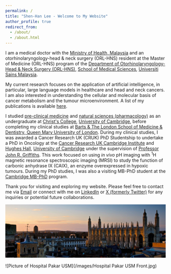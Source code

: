 ```yaml
---
permalink: /
title: "Shen-Han Lee - Welcome to My Website"
author_profile: true
redirect_from: 
  - /about/
  - /about.html
---
```


I am a medical doctor with the [Ministry of Health, Malaysia](https://www.moh.gov.my/) and an otorhinolaryngology-head & neck surgery (ORL-HNS) resident at the Master of Medicine (ORL-HNS) program of the [Department of Otorhinolaryngology-Head & Neck Surgery (ORL-HNS)](https://medic.usm.my/home-orlhns.html), [School of Medical Sciences](https://medic.usm.my/), [Universiti Sains Malaysia](https://www.usm.my/). 

My current research focuses on the application of artificial intelligence, in particular, large language models in healthcare and head and neck cancers. I am also interested in understanding the cellular and molecular basis of cancer metabolism and the tumour microenvironment. A list of my publications is available [here](https://shenhanlee.github.io/publications).

I studied [pre-clinical medicine](https://www.biology.cam.ac.uk/undergrads/MedST/Current/Course/Years1and2) and [natural sciences (pharmacology)](https://www.phar.cam.ac.uk/undergrads/bbs) as an undergraduate at [Christ's College](https://www.christs.cam.ac.uk), [University of Cambridge](https://www.cam.ac.uk), before completing my clinical studies at [Barts & The London School of Medicine & Dentistry, Queen Mary University of London](https://www.qmul.ac.uk/fmd/). During my clinical studies, I was awarded a Cancer Research UK (CRUK) PhD Studentship to undertake a PhD in Oncology at the [Cancer Research UK Cambridge Institute](https://www.cruk.cam.ac.uk) and [Hughes Hall](https://www.hughes.cam.ac.uk), [University of Cambridge](https://www.cam.ac.uk) under the supervision of [Professor John R. Griffiths](https://crukcambridgecentre.org.uk/users/griffiths). This work focused on using <i>in vivo</i> pH imaging with <sup>1</sup>H magnetic resonance spectroscopic imaging (MRSI) to study the function of carbonic anhydrase IX (CAIX), an enzyme overexpressed in hypoxic tumours. During my PhD studies, I was also a visiting MB-PhD student at the [Cambridge MB-PhD](https://www.medschl.cam.ac.uk/clinical-school-mbphd-course-information) program.

Thank you for visiting and exploring my website. Please feel free to contact me via [Email](mailto:shen-han.lee@cantab.net) or connect with me on [LinkedIn](https://www.linkedin.com/in/shenhanlee/) or [X (formerly Twitter)](https://x.com/ShenHanLee) for any inquiries or potential future collaborations.  

![Picture of University of Cambridge](/images/Cambridge.jpeg)  

![Picture of Hospital Pakar USM](/images/Hospital Pakar USM Front.jpg)
